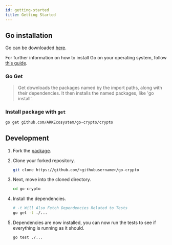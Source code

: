 ```yaml
---
id: getting-started
title: Getting Started
---
```


## Go installation

Go can be downloaded [here](https://golang.org/dl/).

For further information on how to install Go on your operating system, follow [this guide](https://golang.org/doc/install).

### Go Get

> Get downloads the packages named by the import paths, along with their dependencies. It then installs the named packages, like 'go install'.

### Install package with `get`

```bash
go get github.com/ARKEcosystem/go-crypto/crypto
```

## Development

1. Fork the [package](https://github.com/ARKEcosystem/go-crypto).

2. Clone your forked repository.

   ```bash
   git clone https://github.com/<githubusername>/go-crypto
   ```

3. Next, move into the cloned directory.

   ```bash
   cd go-crypto
   ```

4. Install the dependencies.

   ```bash
   # -t Will Also Fetch Dependencies Related to Tests
   go get -t ./...
   ```

5. Dependencies are now installed, you can now run the tests to see if everything is running as it should.

   ```bash
   go test ./...
   ```
